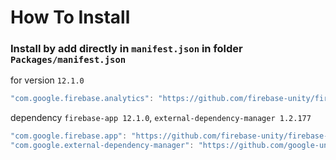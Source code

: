 # How To Install

### Install by add directly in `manifest.json` in folder `Packages/manifest.json`

for version `12.1.0`
```csharp
"com.google.firebase.analytics": "https://github.com/firebase-unity/firebase-analytics.git#12.1.0",
```


dependency `firebase-app 12.1.0`, `external-dependency-manager 1.2.177`
```csharp
"com.google.firebase.app": "https://github.com/firebase-unity/firebase-app.git#12.1.0",
"com.google.external-dependency-manager": "https://github.com/google-unity/external-dependency-manager.git#1.2.177",
```